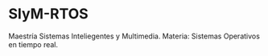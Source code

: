 # SIyM-RTOS
Maestría Sistemas Inteliegentes y Multimedia. Materia: Sistemas Operativos en tiempo real.
